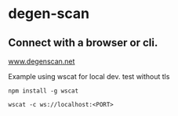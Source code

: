 # degen-scan

## Connect with a browser or cli.

www.degenscan.net

Example using wscat for local dev. test without tls

```npm install -g wscat```

``wscat -c ws://localhost:<PORT>``
